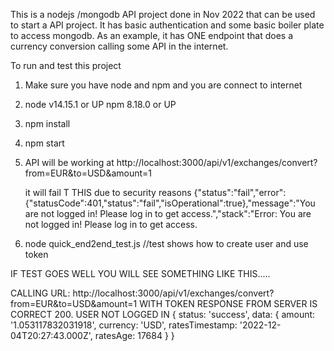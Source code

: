 This is a nodejs /mongodb API project done in Nov 2022 that can be used to start a API project.
It has basic authentication and some basic boiler plate to access mongodb.
As an example, it has ONE endpoint that does a currency conversion calling some API in the internet. 


To run and test this project 

1. Make sure you have node and npm and you are connect to internet 
2. node v14.15.1 or UP   npm  8.18.0 or UP
3. npm install
4. npm start

5. API will be working at http://localhost:3000/api/v1/exchanges/convert?from=EUR&to=USD&amount=1  

    it will fail T THIS due to security reasons
    {"status":"fail","error":{"statusCode":401,"status":"fail","isOperational":true},"message":"You are not logged in! Please log in to get access.","stack":"Error: You are not logged in! Please log in to get access.

6. node quick_end2end_test.js    //test shows how to create user and use token


IF TEST GOES WELL YOU WILL SEE SOMETHING LIKE THIS.....

CALLING URL: http://localhost:3000/api/v1/exchanges/convert?from=EUR&to=USD&amount=1 WITH TOKEN
RESPONSE FROM SERVER IS CORRECT 200. USER NOT LOGGED IN
{
  status: 'success',
  data: {
    amount: '1.053117832031918',
    currency: 'USD',
    ratesTimestamp: '2022-12-04T20:27:43.000Z',
    ratesAge: 17684
  }
}
   


